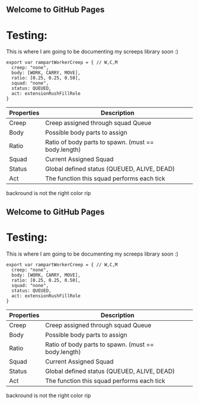 <link href="{{ 'bootstrap.css' }}" rel="stylesheet">

## Welcome to GitHub Pages

# Testing:

This is where I am going to be documenting my screeps library soon :)

```JS
export var rampartWorkerCreep = { // W,C,M
  creep: "none",
  body: [WORK, CARRY, MOVE],
  ratio: [0.25, 0.25, 0.50],
  squad: "none",
  status: QUEUED,
  act: extensionRushFillRole
}
```

| Properties | Description                                         |
|------------|-----------------------------------------------------|
| Creep      | Creep assigned through squad Queue                  |
| Body       | Possible body parts to assign                       |
| Ratio      | Ratio of body parts to spawn. (must == body.length) |
| Squad      | Current Assigned Squad                              |
| Status     | Global defined status (QUEUED, ALIVE, DEAD)         |
| Act        | The function this squad performs each tick          |

backround is not the right color rip
<body>
<link href="{{ 'bootstrap.css' }}" rel="stylesheet">

<h2 id="welcome-to-github-pages">Welcome to GitHub Pages</h2>
<h1 id="testing-">Testing:</h1>
<p>This is where I am going to be documenting my screeps library soon :)</p>
<pre><code class="lang-JS">export var rampartWorkerCreep = { <span class="hljs-comment">// W,C,M</span>
<span class="hljs-symbol">  creep:</span> <span class="hljs-string">"none"</span>,
<span class="hljs-symbol">  body:</span> [WORK, CARRY, MOVE],
<span class="hljs-symbol">  ratio:</span> [<span class="hljs-number">0.25</span>, <span class="hljs-number">0.25</span>, <span class="hljs-number">0.50</span>],
<span class="hljs-symbol">  squad:</span> <span class="hljs-string">"none"</span>,
<span class="hljs-symbol">  status:</span> QUEUED,
<span class="hljs-symbol">  act:</span> extensionRushFillRole
}
</code></pre>
<table>
<thead>
<tr>
<th>Properties</th>
<th>Description</th>
</tr>
</thead>
<tbody>
<tr>
<td>Creep</td>
<td>Creep assigned through squad Queue</td>
</tr>
<tr>
<td>Body</td>
<td>Possible body parts to assign</td>
</tr>
<tr>
<td>Ratio</td>
<td>Ratio of body parts to spawn. (must == body.length)</td>
</tr>
<tr>
<td>Squad</td>
<td>Current Assigned Squad</td>
</tr>
<tr>
<td>Status</td>
<td>Global defined status (QUEUED, ALIVE, DEAD)</td>
</tr>
<tr>
<td>Act</td>
<td>The function this squad performs each tick</td>
</tr>
</tbody>
</table>
<p>backround is not the right color rip</p>
</body>
